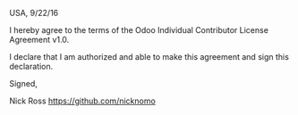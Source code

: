 USA, 9/22/16

I hereby agree to the terms of the Odoo Individual Contributor License
Agreement v1.0.

I declare that I am authorized and able to make this agreement and sign this
declaration.

Signed,

Nick Ross https://github.com/nicknomo
